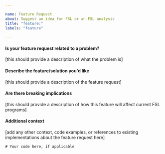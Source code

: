 ```yaml
---

name: Feature Request
about: Suggest an idea for FSL or an FSL analysis
title: "feature:"
labels: "feature"

---
```


#### Is your feature request related to a problem?

[this should provide a description of what the problem is]

#### Describe the feature/solution you'd like

[this should provide a description of the feature request]

#### Are there breaking implications

[this should provide a description of how this feature will affect current FSL programs]

#### Additional context

[add any other context, code examples, or references to existing implementations about the feature request here]

```
# Your code here, if applicable

```
